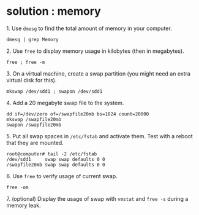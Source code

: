 # solution : memory

1\. Use `dmesg` to find the total amount of memory in your computer.

    dmesg | grep Memory

2\. Use `free` to display memory usage in kilobytes (then in megabytes).

    free ; free -m

3\. On a virtual machine, create a swap partition (you might need an
extra virtual disk for this).

    mkswap /dev/sdd1 ; swapon /dev/sdd1

4\. Add a 20 megabyte swap file to the system.

    dd if=/dev/zero of=/swapfile20mb bs=1024 count=20000
    mkswap /swapfile20mb
    swapon /swapfile20mb

5\. Put all swap spaces in `/etc/fstab` and activate them. Test with a
reboot that they are mounted.

    root@computer# tail -2 /etc/fstab
    /dev/sdd1     swap swap defaults 0 0
    /swapfile20mb swap swap defaults 0 0

6\. Use `free` to verify usage of current swap.

    free -om

7\. (optional) Display the usage of swap with `vmstat` and `free -s`
during a memory leak.
